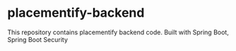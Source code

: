# placementify-backend
This repository contains placementify backend code. Built with Spring Boot, Spring Boot Security
